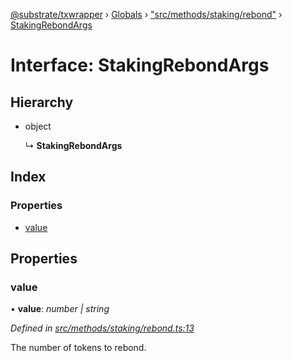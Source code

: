 [@substrate/txwrapper](../README.md) › [Globals](../globals.md) › ["src/methods/staking/rebond"](../modules/_src_methods_staking_rebond_.md) › [StakingRebondArgs](_src_methods_staking_rebond_.stakingrebondargs.md)

# Interface: StakingRebondArgs

## Hierarchy

* object

  ↳ **StakingRebondArgs**

## Index

### Properties

* [value](_src_methods_staking_rebond_.stakingrebondargs.md#value)

## Properties

###  value

• **value**: *number | string*

*Defined in [src/methods/staking/rebond.ts:13](https://github.com/paritytech/txwrapper/blob/6ef1ba4/src/methods/staking/rebond.ts#L13)*

The number of tokens to rebond.
